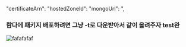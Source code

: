 "certificateArn": 
    "hostedZoneId":
    "mongoUrl": ",


### 람다에 패키지 배포하려면 그냥 -t로 다운받아서 같이 올려주자 test완
    
![fafafafaf](https://github.com/user-attachments/assets/62c1acf8-2010-40e7-a6c6-b300d7d44cf2)
